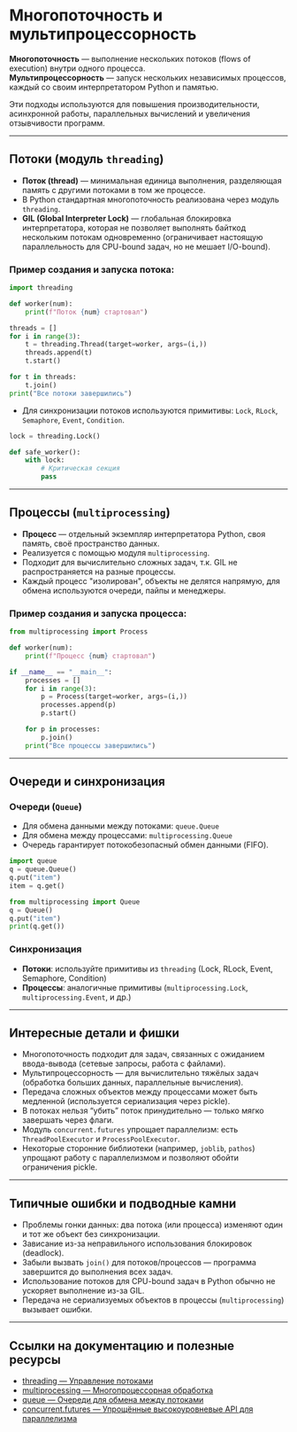 # Многопоточность и мультипроцессорность

**Многопоточность** — выполнение нескольких потоков (flows of execution) внутри одного процесса.  
**Мультипроцессорность** — запуск нескольких независимых процессов, каждый со своим интерпретатором Python и памятью.

Эти подходы используются для повышения производительности, асинхронной работы, параллельных вычислений и увеличения отзывчивости программ.

---

## Потоки (модуль `threading`)

- **Поток (thread)** — минимальная единица выполнения, разделяющая память с другими потоками в том же процессе.
- В Python стандартная многопоточность реализована через модуль `threading`.
- **GIL (Global Interpreter Lock)** — глобальная блокировка интерпретатора, которая не позволяет выполнять байткод нескольким потокам одновременно (ограничивает настоящую параллельность для CPU-bound задач, но не мешает I/O-bound).

### Пример создания и запуска потока:

```python
import threading

def worker(num):
    print(f"Поток {num} стартовал")

threads = []
for i in range(3):
    t = threading.Thread(target=worker, args=(i,))
    threads.append(t)
    t.start()

for t in threads:
    t.join()
print("Все потоки завершились")
```

- Для синхронизации потоков используются примитивы: `Lock`, `RLock`, `Semaphore`, `Event`, `Condition`.

```python
lock = threading.Lock()

def safe_worker():
    with lock:
        # Критическая секция
        pass
```

---

## Процессы (`multiprocessing`)

- **Процесс** — отдельный экземпляр интерпретатора Python, своя память, своё пространство данных.
- Реализуется с помощью модуля `multiprocessing`.
- Подходит для вычислительно сложных задач, т.к. GIL не распространяется на разные процессы.
- Каждый процесс "изолирован", объекты не делятся напрямую, для обмена используются очереди, пайпы и менеджеры.

### Пример создания и запуска процесса:

```python
from multiprocessing import Process

def worker(num):
    print(f"Процесс {num} стартовал")

if __name__ == "__main__":
    processes = []
    for i in range(3):
        p = Process(target=worker, args=(i,))
        processes.append(p)
        p.start()

    for p in processes:
        p.join()
    print("Все процессы завершились")
```

---

## Очереди и синхронизация

### Очереди (`Queue`)

- Для обмена данными между потоками: `queue.Queue`
- Для обмена между процессами: `multiprocessing.Queue`
- Очередь гарантирует потокобезопасный обмен данными (FIFO).

```python
import queue
q = queue.Queue()
q.put("item")
item = q.get()
```

```python
from multiprocessing import Queue
q = Queue()
q.put("item")
print(q.get())
```

### Синхронизация

- **Потоки**: используйте примитивы из `threading` (Lock, RLock, Event, Semaphore, Condition)
- **Процессы**: аналогичные примитивы (`multiprocessing.Lock`, `multiprocessing.Event`, и др.)

---

## Интересные детали и фишки

- Многопоточность подходит для задач, связанных с ожиданием ввода-вывода (сетевые запросы, работа с файлами).
- Мультипроцессорность — для вычислительно тяжёлых задач (обработка больших данных, параллельные вычисления).
- Передача сложных объектов между процессами может быть медленной (используется сериализация через pickle).
- В потоках нельзя “убить” поток принудительно — только мягко завершать через флаги.
- Модуль `concurrent.futures` упрощает параллелизм: есть `ThreadPoolExecutor` и `ProcessPoolExecutor`.
- Некоторые сторонние библиотеки (например, `joblib`, `pathos`) упрощают работу с параллелизмом и позволяют обойти ограничения pickle.

---

## Типичные ошибки и подводные камни

- Проблемы гонки данных: два потока (или процесса) изменяют один и тот же объект без синхронизации.
- Зависание из-за неправильного использования блокировок (deadlock).
- Забыли вызвать `join()` для потоков/процессов — программа завершится до выполнения всех задач.
- Использование потоков для CPU-bound задач в Python обычно не ускоряет выполнение из-за GIL.
- Передача не сериализуемых объектов в процессы (`multiprocessing`) вызывает ошибки.

---

## Ссылки на документацию и полезные ресурсы

- [threading — Управление потоками](https://docs.python.org/3/library/threading.html)
- [multiprocessing — Многопроцессорная обработка](https://docs.python.org/3/library/multiprocessing.html)
- [queue — Очереди для обмена между потоками](https://docs.python.org/3/library/queue.html)
- [concurrent.futures — Упрощённые высокоуровневые API для параллелизма](https://docs.python.org/3/library/concurrent.futures.html)

